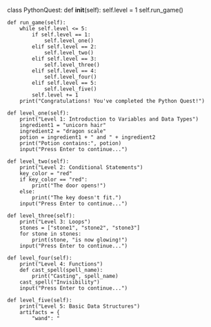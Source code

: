 class PythonQuest:
    def __init__(self):
        self.level = 1
        self.run_game()

    def run_game(self):
        while self.level <= 5:
            if self.level == 1:
                self.level_one()
            elif self.level == 2:
                self.level_two()
            elif self.level == 3:
                self.level_three()
            elif self.level == 4:
                self.level_four()
            elif self.level == 5:
                self.level_five()
            self.level += 1
        print("Congratulations! You've completed the Python Quest!")

    def level_one(self):
        print("Level 1: Introduction to Variables and Data Types")
        ingredient1 = "unicorn hair"
        ingredient2 = "dragon scale"
        potion = ingredient1 + " and " + ingredient2
        print("Potion contains:", potion)
        input("Press Enter to continue...")

    def level_two(self):
        print("Level 2: Conditional Statements")
        key_color = "red"
        if key_color == "red":
            print("The door opens!")
        else:
            print("The key doesn't fit.")
        input("Press Enter to continue...")

    def level_three(self):
        print("Level 3: Loops")
        stones = ["stone1", "stone2", "stone3"]
        for stone in stones:
            print(stone, "is now glowing!")
        input("Press Enter to continue...")

    def level_four(self):
        print("Level 4: Functions")
        def cast_spell(spell_name):
            print("Casting", spell_name)
        cast_spell("Invisibility")
        input("Press Enter to continue...")

    def level_five(self):
        print("Level 5: Basic Data Structures")
        artifacts = {
            "wand": "
